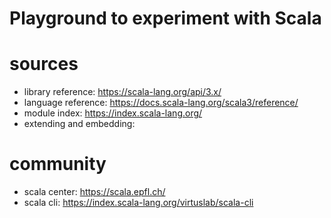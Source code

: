 # Playground to experiment with Scala
# sources
* library reference: https://scala-lang.org/api/3.x/
* language reference: https://docs.scala-lang.org/scala3/reference/
* module index: https://index.scala-lang.org/
* extending and embedding:


# community
* scala center: https://scala.epfl.ch/
* scala cli: https://index.scala-lang.org/virtuslab/scala-cli
